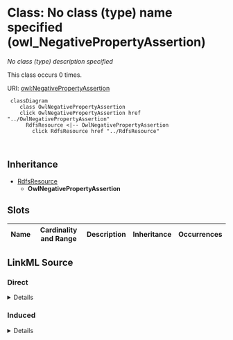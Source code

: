 

# Class: No class (type) name specified (owl_NegativePropertyAssertion)


_No class (type) description specified_






This class occurs 0 times.


URI: [owl:NegativePropertyAssertion](http://www.w3.org/2002/07/owl#NegativePropertyAssertion)






```mermaid
 classDiagram
    class OwlNegativePropertyAssertion
    click OwlNegativePropertyAssertion href "../OwlNegativePropertyAssertion"
      RdfsResource <|-- OwlNegativePropertyAssertion
        click RdfsResource href "../RdfsResource"
      
      
```





## Inheritance
* [RdfsResource](../classes/RdfsResource.md)
    * **OwlNegativePropertyAssertion**



## Slots

| Name | Cardinality and Range | Description | Inheritance | Occurrences |
| ---  | --- | --- | --- | --- |














## LinkML Source

<!-- TODO: investigate https://stackoverflow.com/questions/37606292/how-to-create-tabbed-code-blocks-in-mkdocs-or-sphinx -->

### Direct

<details>

```yaml
name: owl_NegativePropertyAssertion
conforms_to: No schema conformance document specified
annotations:
  count:
    tag: count
    value: 0
description: No class (type) description specified
title: No class (type) name specified
from_schema: spatial-kg
rank: 1000
is_a: rdfs_Resource
class_uri: owl:NegativePropertyAssertion

```
</details>

### Induced

<details>

```yaml
name: owl_NegativePropertyAssertion
conforms_to: No schema conformance document specified
annotations:
  count:
    tag: count
    value: 0
description: No class (type) description specified
title: No class (type) name specified
from_schema: spatial-kg
rank: 1000
is_a: rdfs_Resource
class_uri: owl:NegativePropertyAssertion

```
</details>